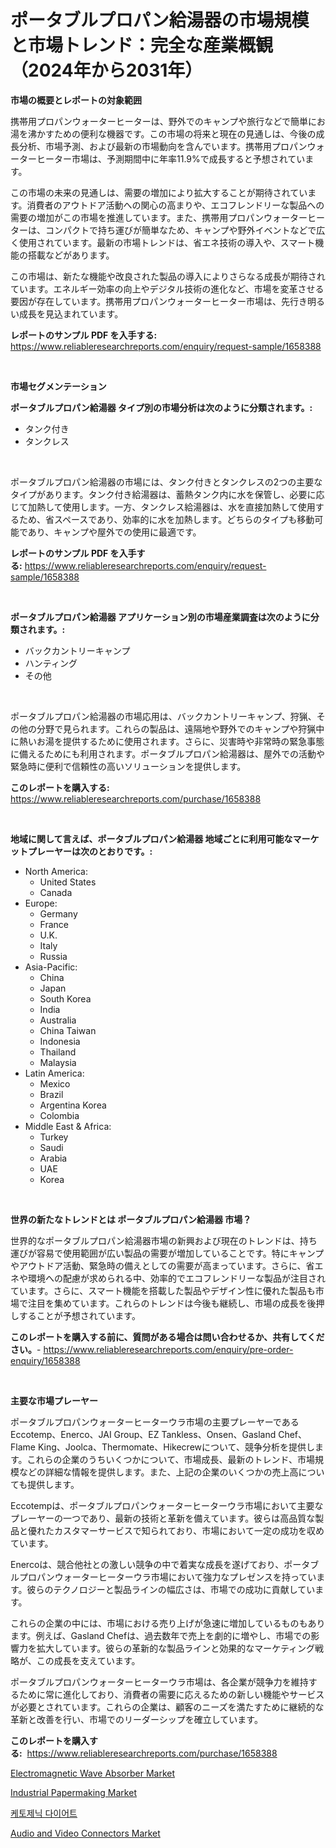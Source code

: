 <p><h1>ポータブルプロパン給湯器の市場規模と市場トレンド：完全な産業概観（2024年から2031年）</h1></p><p><strong>市場の概要とレポートの対象範囲</strong></p>
<p><p>携帯用プロパンウォーターヒーターは、野外でのキャンプや旅行などで簡単にお湯を沸かすための便利な機器です。この市場の将来と現在の見通しは、今後の成長分析、市場予測、および最新の市場動向を含んでいます。携帯用プロパンウォーターヒーター市場は、予測期間中に年率11.9%で成長すると予想されています。</p><p>この市場の未来の見通しは、需要の増加により拡大することが期待されています。消費者のアウトドア活動への関心の高まりや、エコフレンドリーな製品への需要の増加がこの市場を推進しています。また、携帯用プロパンウォーターヒーターは、コンパクトで持ち運びが簡単なため、キャンプや野外イベントなどで広く使用されています。最新の市場トレンドは、省エネ技術の導入や、スマート機能の搭載などがあります。</p><p>この市場は、新たな機能や改良された製品の導入によりさらなる成長が期待されています。エネルギー効率の向上やデジタル技術の進化など、市場を変革させる要因が存在しています。携帯用プロパンウォーターヒーター市場は、先行き明るい成長を見込まれています。</p></p>
<p><strong>レポートのサンプル PDF を入手する:</strong> <a href="https://www.reliableresearchreports.com/enquiry/request-sample/1658388">https://www.reliableresearchreports.com/enquiry/request-sample/1658388</a></p>
<p>&nbsp;</p>
<p><strong>市場セグメンテーション</strong></p>
<p><strong>ポータブルプロパン給湯器 タイプ別の市場分析は次のように分類されます。:</strong></p>
<p><ul><li>タンク付き</li><li>タンクレス</li></ul></p>
<p>&nbsp;</p>
<p><p>ポータブルプロパン給湯器の市場には、タンク付きとタンクレスの2つの主要なタイプがあります。タンク付き給湯器は、蓄熱タンク内に水を保管し、必要に応じて加熱して使用します。一方、タンクレス給湯器は、水を直接加熱して使用するため、省スペースであり、効率的に水を加熱します。どちらのタイプも移動可能であり、キャンプや屋外での使用に最適です。</p></p>
<p><strong>レポートのサンプル PDF を入手する:</strong>&nbsp;<a href="https://www.reliableresearchreports.com/enquiry/request-sample/1658388">https://www.reliableresearchreports.com/enquiry/request-sample/1658388</a></p>
<p>&nbsp;</p>
<p><strong> ポータブルプロパン給湯器 アプリケーション別の市場産業調査は次のように分類されます。:</strong></p>
<p><ul><li>バックカントリーキャンプ</li><li>ハンティング</li><li>その他</li></ul></p>
<p>&nbsp;</p>
<p><p>ポータブルプロパン給湯器の市場応用は、バックカントリーキャンプ、狩猟、その他の分野で見られます。これらの製品は、遠隔地や野外でのキャンプや狩猟中に熱いお湯を提供するために使用されます。さらに、災害時や非常時の緊急事態に備えるためにも利用されます。ポータブルプロパン給湯器は、屋外での活動や緊急時に便利で信頼性の高いソリューションを提供します。</p></p>
<p><strong>このレポートを購入する:</strong>&nbsp; <a href="https://www.reliableresearchreports.com/purchase/1658388">https://www.reliableresearchreports.com/purchase/1658388</a></p>
<p>&nbsp;</p>
<p><strong>地域に関して言えば、ポータブルプロパン給湯器 地域ごとに利用可能なマーケットプレーヤーは次のとおりです。:</strong></p>
<p><ul>
    <li>
        North America:
        <ul>
            <li>United States</li>
            <li>Canada</li>
        </ul>
    </li>
    <li>
        Europe:
        <ul>
            <li>Germany</li>
            <li>France</li>
            <li>U.K.</li>
            <li>Italy</li>
            <li>Russia</li>
        </ul>
    </li>
    <li>
        Asia-Pacific:
        <ul>
            <li>China</li>
            <li>Japan</li>
            <li>South Korea</li>
            <li>India</li>
            <li>Australia</li>
            <li>China Taiwan</li>
            <li>Indonesia</li>
            <li>Thailand</li>
            <li>Malaysia</li>
        </ul>
    </li>
    <li>
        Latin America:
        <ul>
            <li>Mexico</li>
            <li>Brazil</li>
            <li>Argentina Korea</li>
            <li>Colombia</li>
        </ul>
    </li>
    <li>
        Middle East & Africa:
        <ul>
            <li>Turkey</li>
            <li>Saudi</li>
            <li>Arabia</li>
            <li>UAE</li>
            <li>Korea</li>
        </ul>
    </li>
    </ul></p>
<p>&nbsp;</p>
<p><strong>世界の新たなトレンドとは ポータブルプロパン給湯器 市場？</strong></p>
<p><p>世界的なポータブルプロパン給湯器市場の新興および現在のトレンドは、持ち運びが容易で使用範囲が広い製品の需要が増加していることです。特にキャンプやアウトドア活動、緊急時の備えとしての需要が高まっています。さらに、省エネや環境への配慮が求められる中、効率的でエコフレンドリーな製品が注目されています。さらに、スマート機能を搭載した製品やデザイン性に優れた製品も市場で注目を集めています。これらのトレンドは今後も継続し、市場の成長を後押しすることが予想されています。</p></p>
<p><strong>このレポートを購入する前に、質問がある場合は問い合わせるか、共有してください。</strong>- <a href="https://www.reliableresearchreports.com/enquiry/pre-order-enquiry/1658388">https://www.reliableresearchreports.com/enquiry/pre-order-enquiry/1658388</a></p>
<p>&nbsp;</p>
<p><strong>主要な市場プレーヤー</strong></p>
<p><p>ポータブルプロパンウォーターヒーターウラ市場の主要プレーヤーであるEccotemp、Enerco、JAI Group、EZ Tankless、Onsen、Gasland Chef、Flame King、Joolca、Thermomate、Hikecrewについて、競争分析を提供します。これらの企業のうちいくつかについて、市場成長、最新のトレンド、市場規模などの詳細な情報を提供します。また、上記の企業のいくつかの売上高についても提供します。</p><p>Eccotempは、ポータブルプロパンウォーターヒーターウラ市場において主要なプレーヤーの一つであり、最新の技術と革新を備えています。彼らは高品質な製品と優れたカスタマーサービスで知られており、市場において一定の成功を収めています。</p><p>Enercoは、競合他社との激しい競争の中で着実な成長を遂げており、ポータブルプロパンウォーターヒーターウラ市場において強力なプレゼンスを持っています。彼らのテクノロジーと製品ラインの幅広さは、市場での成功に貢献しています。</p><p>これらの企業の中には、市場における売り上げが急速に増加しているものもあります。例えば、Gasland Chefは、過去数年で売上を劇的に増やし、市場での影響力を拡大しています。彼らの革新的な製品ラインと効果的なマーケティング戦略が、この成長を支えています。</p><p>ポータブルプロパンウォーターヒーターウラ市場は、各企業が競争力を維持するために常に進化しており、消費者の需要に応えるための新しい機能やサービスが必要とされています。これらの企業は、顧客のニーズを満たすために継続的な革新と改善を行い、市場でのリーダーシップを確立しています。</p></p>
<p><strong>このレポートを購入する:</strong>&nbsp;&nbsp;<a href="https://www.reliableresearchreports.com/purchase/1658388">https://www.reliableresearchreports.com/purchase/1658388</a></p>
<p><p><a href="https://view.publitas.com/reportprime-1/electromagnetic-wave-absorber-market-analysis-and-market-size-global-industry-overview-market-segmentation-and-forecast-2024-to-2031/">Electromagnetic Wave Absorber Market</a></p><p><a href="https://forested-sushi-9b0.notion.site/Industrial-Papermaking-Market-Size-Market-Trends-and-Growth-Outlook-forecasted-for-period-from-202-4e9d8f9ed8544ded8c73bf035fc0eff9">Industrial Papermaking Market</a></p><p><a href="https://medium.com/@bettietromp2023/%EC%BC%80%ED%86%A0%EC%A0%9C%EB%8B%89-%EB%8B%A4%EC%9D%B4%EC%96%B4%ED%8A%B8-%EC%8B%9C%EC%9E%A5%EC%9D%80-2031%EB%85%84%EA%B9%8C%EC%A7%80%EC%9D%98-%EC%8B%9C%EC%9E%A5-%EC%A0%90%EC%9C%A0%EC%9C%A8-%EA%B7%9C%EB%AA%A8-%EB%B0%8F-%EC%98%88%EC%83%81-%EC%98%88%EC%B8%A1%EC%97%90-%EC%B4%88%EC%A0%90%EC%9D%84-%EB%A7%9E%EC%B6%A5%EB%8B%88%EB%8B%A4-e696690f05c5">케토제닉 다이어트</a></p><p><a href="https://github.com/Chiragrp22/Market-Research-Report-List-3/blob/main/audio-and-video-connectors-market.md">Audio and Video Connectors Market</a></p></p>